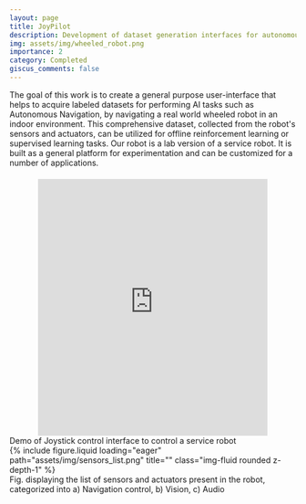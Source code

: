 ```yaml
---
layout: page
title: JoyPilot
description: Development of dataset generation interfaces for autonomous navigation of wheeled robots
img: assets/img/wheeled_robot.png
importance: 2
category: Completed
giscus_comments: false
---
```

The goal of this work is to create a general purpose user-interface that helps to acquire labeled datasets for
performing AI tasks such as Autonomous Navigation, by navigating a real world wheeled robot in an
indoor environment. This comprehensive dataset, collected from the robot's sensors and actuators, can be utilized for offline reinforcement learning or supervised learning tasks. 
Our robot is a lab version of a service robot. It is built as a general platform for
experimentation and can be customized for a number of applications.

<div style="display: flex; justify-content: center; margin-top: 20px;">
    <iframe src="https://www.youtube.com/embed/l8ZkpbIXRls" style="width: 80%; height: 450px; max-width: 100%;" frameborder="0" allowfullscreen></iframe>
</div>
<div class="caption">
    Demo of Joystick control interface to control a service robot
</div>

<div class="row">
    <div class="col-sm-4 mt-3 mt-md-0">
        {% include figure.liquid loading="eager" path="assets/img/sensors_list.png" title="" class="img-fluid rounded z-depth-1" %}
    </div>
</div>
<div class="caption">
    Fig. displaying the list of sensors and actuators present in the robot, categorized into a) Navigation control, b) Vision, c) Audio
</div>




